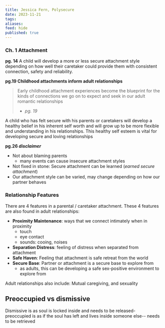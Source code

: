 ```yaml
---
title: Jessica Fern, Polysecure
date: 2023-11-21
tags: 
aliases: 
feed: hide
published: true
---
```

### Ch. 1 Attachment
__pg. 14__
A child will develop a more or less secure attachment style depending on how well their caretaker could provide them with consistent connection, safety and reliability.

__pg.19 Childhood attachments inform adult relationships__

> Early childhood attachment experiences become the blueprint for the kinds of connections we go on to expect and seek in our adult romantic relationships
> - _pg. 19_

A child who has felt secure with his parents or caretakers will develop a healthy belief in his inherent self worth and will grow up to be more flexible and understanding in his relationships. This healthy self esteem is vital for developing secure and loving relationships

**pg.26 _disclaimer_**
- Not about blaming parents
	- many events can cause insecure attachment styles
- Not fixed in stone: Secure attachment can be learned (_earned secure attachment_)
- Our attachment style can be varied, may change depending on how our partner behaves
### Relationship Features
There are 4 features in a parental / caretaker attachment. These 4 features are also found in adult relationships:
- **Proximity Maintenance**: ways that we connect intimately when in proximity
	- touch
	- eye contact
	- sounds: cooing, noises
- **Separation Distress**: feeling of distress when separated from attachment
- **Safe Haven**: Feeling that attachment is safe retreat from the world
- **Secure Base**: Partner or attachment is a secure base to explore from
	- as adults, this can be developing a safe sex-positive environment to explore from

Adult relationships also include: Mutual caregiving, and sexuality



## Preoccupied vs dismissive
Dismissive is as soul is locked inside and needs to be released- preoccupied is as if the soul has left and lives inside someone else-- needs to be retrieved